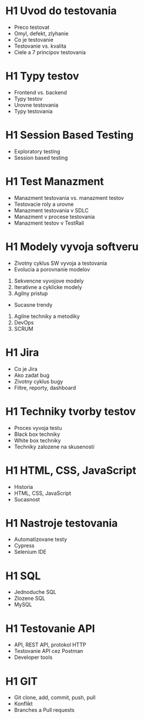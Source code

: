 # H1 Uvod do testovania
- Preco testovat
- Omyl, defekt, zlyhanie
- Co je testovanie
- Testovanie vs. kvalita
- Ciele a 7 principov testovania

# H1 Typy testov
- Frontend vs. backend
- Typy testov
- Urovne testovania
- Typy testovania

# H1 Session Based Testing
- Exploratory testing
- Session based testing

# H1 Test Manazment
- Manazment testovania vs. manazment testov
- Testovacie roly a urovne
- Manazment testovania v SDLC
- Manazment v procese testovania
- Manazment testov v TestRail

# H1 Modely vyvoja softveru
- Zivotny cyklus SW vyvoja a testovania
- Evolucia a porovnanie modelov
1. Sekvencne vyvojove modely
2. Iterativne a cyklicke modely
3. Agilny pristup
- Sucasne trendy
1. Agilne techniky a metodiky
2. DevOps
3. SCRUM

# H1 Jira
- Co je Jira
- Ako zadat bug
- Zivotny cyklus bugy
- Filtre, reporty, dashboard

# H1 Techniky tvorby testov
- Proces vyvoja testu
- Black box techniky
- White box techniky
- Techniky zalozene na skusenosti

# H1 HTML, CSS, JavaScript
- Historia
- HTML, CSS, JavaScript
- Sucasnost

# H1 Nastroje testovania
- Automatizovane testy
- Cypress
- Selenium IDE

# H1 SQL
- Jednoduche SQL
- Zlozene SQL
- MySQL

# H1 Testovanie API
- API, REST API, protokol HTTP
- Testovanie API cez Postman
- Developer tools

# H1 GIT
- Git clone, add, commit, push, pull
- Konflikt
- Branches a Pull requests